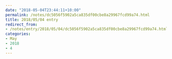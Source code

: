 ```yaml
---
date: "2018-05-04T23:44:11+10:00"
permalink: /notes/dc5056f5902a5ca835df00cbe8a29967fcd99a74.html
title: 2018/05/04 entry
redirect_from:
- /notes/entry/2018/05/04/dc5056f5902a5ca835df00cbe8a29967fcd99a74.html
categories:
- May
- 2018
- 4
---
```

